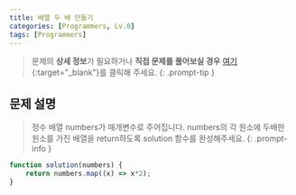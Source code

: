 ```yaml
---
title: 배열 두 배 만들기
categories: [Programmers, Lv.0]
tags: [Programmers]
---
```


> 문제의 **상세 정보**가 필요하거나 **직접 문제를 풀어보실 경우** [여기](https://school.programmers.co.kr/learn/courses/30/lessons/120809){:target="_blank"}를 클릭해 주세요.
{: .prompt-tip }

## 문제 설명

> 정수 배열 numbers가 매개변수로 주어집니다. numbers의 각 원소에 두배한 원소를 가진 배열을 return하도록 solution 함수를 완성해주세요.
{: .prompt-info }

```js
function solution(numbers) {
    return numbers.map((x) => x*2);
}
```
